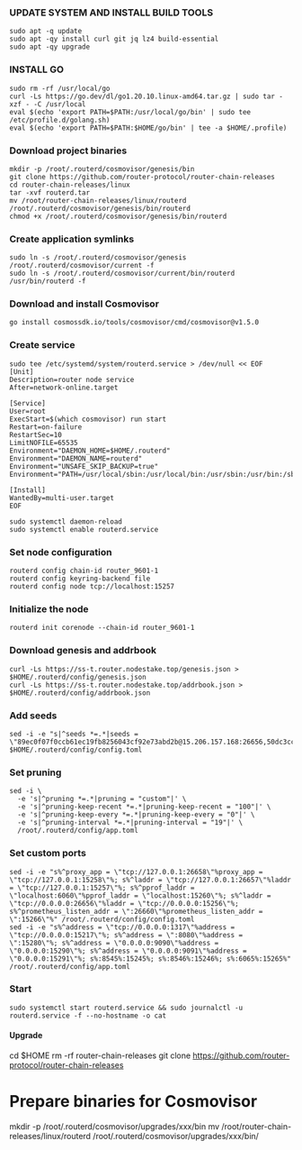 
### UPDATE SYSTEM AND INSTALL BUILD TOOLS
```
sudo apt -q update
sudo apt -qy install curl git jq lz4 build-essential
sudo apt -qy upgrade
```
### INSTALL GO
```
sudo rm -rf /usr/local/go
curl -Ls https://go.dev/dl/go1.20.10.linux-amd64.tar.gz | sudo tar -xzf - -C /usr/local
eval $(echo 'export PATH=$PATH:/usr/local/go/bin' | sudo tee /etc/profile.d/golang.sh)
eval $(echo 'export PATH=$PATH:$HOME/go/bin' | tee -a $HOME/.profile)
```
### Download project binaries
```
mkdir -p /root/.routerd/cosmovisor/genesis/bin
git clone https://github.com/router-protocol/router-chain-releases
cd router-chain-releases/linux
tar -xvf routerd.tar
mv /root/router-chain-releases/linux/routerd /root/.routerd/cosmovisor/genesis/bin/routerd
chmod +x /root/.routerd/cosmovisor/genesis/bin/routerd
```
### Create application symlinks
```
sudo ln -s /root/.routerd/cosmovisor/genesis /root/.routerd/cosmovisor/current -f
sudo ln -s /root/.routerd/cosmovisor/current/bin/routerd /usr/bin/routerd -f
```

### Download and install Cosmovisor
```
go install cosmossdk.io/tools/cosmovisor/cmd/cosmovisor@v1.5.0
```
### Create service
```
sudo tee /etc/systemd/system/routerd.service > /dev/null << EOF
[Unit]
Description=router node service
After=network-online.target

[Service]
User=root
ExecStart=$(which cosmovisor) run start
Restart=on-failure
RestartSec=10
LimitNOFILE=65535
Environment="DAEMON_HOME=$HOME/.routerd"
Environment="DAEMON_NAME=routerd"
Environment="UNSAFE_SKIP_BACKUP=true"
Environment="PATH=/usr/local/sbin:/usr/local/bin:/usr/sbin:/usr/bin:/sbin:/bin:/usr/games:/usr/local/games:/snap/bin:/root/.routerd/cosmovisor/current/bin"

[Install]
WantedBy=multi-user.target
EOF

```
```
sudo systemctl daemon-reload
sudo systemctl enable routerd.service
```

### Set node configuration
```
routerd config chain-id router_9601-1
routerd config keyring-backend file
routerd config node tcp://localhost:15257
```
### Initialize the node
```
routerd init corenode --chain-id router_9601-1
```
### Download genesis and addrbook
```
curl -Ls https://ss-t.router.nodestake.top/genesis.json > $HOME/.routerd/config/genesis.json 
curl -Ls https://ss-t.router.nodestake.top/addrbook.json > $HOME/.routerd/config/addrbook.json 
```
### Add seeds
```
sed -i -e "s|^seeds *=.*|seeds = \"89ec0f07f0ccb61ec19fb8256043cf92e73abd2b@15.206.157.168:26656,50dc3cca9f3b3f969b812e5760bcaf652aaecc01@43.205.136.8:26656,3df6cb2db301288c492f9ace1b88360e0504b15a@13.235.115.79:26656\"|" $HOME/.routerd/config/config.toml
```

### Set pruning
```
sed -i \
  -e 's|^pruning *=.*|pruning = "custom"|' \
  -e 's|^pruning-keep-recent *=.*|pruning-keep-recent = "100"|' \
  -e 's|^pruning-keep-every *=.*|pruning-keep-every = "0"|' \
  -e 's|^pruning-interval *=.*|pruning-interval = "19"|' \
  /root/.routerd/config/app.toml
```
### Set custom ports
```
sed -i -e "s%^proxy_app = \"tcp://127.0.0.1:26658\"%proxy_app = \"tcp://127.0.0.1:15258\"%; s%^laddr = \"tcp://127.0.0.1:26657\"%laddr = \"tcp://127.0.0.1:15257\"%; s%^pprof_laddr = \"localhost:6060\"%pprof_laddr = \"localhost:15260\"%; s%^laddr = \"tcp://0.0.0.0:26656\"%laddr = \"tcp://0.0.0.0:15256\"%; s%^prometheus_listen_addr = \":26660\"%prometheus_listen_addr = \":15266\"%" /root/.routerd/config/config.toml
sed -i -e "s%^address = \"tcp://0.0.0.0:1317\"%address = \"tcp://0.0.0.0:15217\"%; s%^address = \":8080\"%address = \":15280\"%; s%^address = \"0.0.0.0:9090\"%address = \"0.0.0.0:15290\"%; s%^address = \"0.0.0.0:9091\"%address = \"0.0.0.0:15291\"%; s%:8545%:15245%; s%:8546%:15246%; s%:6065%:15265%" /root/.routerd/config/app.toml
```
### Start
```
sudo systemctl start routerd.service && sudo journalctl -u routerd.service -f --no-hostname -o cat
```




#### Upgrade

cd $HOME
rm -rf router-chain-releases
git clone https://github.com/router-protocol/router-chain-releases

# Prepare binaries for Cosmovisor
mkdir -p /root/.routerd/cosmovisor/upgrades/xxx/bin
mv /root/router-chain-releases/linux/routerd /root/.routerd/cosmovisor/upgrades/xxx/bin/

